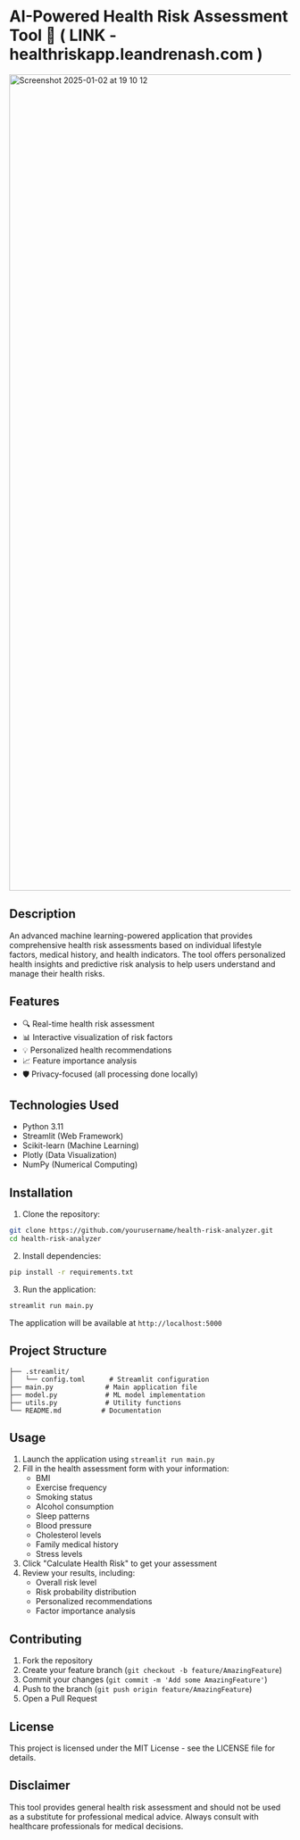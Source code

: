 # AI-Powered Health Risk Assessment Tool 🏥 ( LINK - healthriskapp.leandrenash.com )
<img width="1463" alt="Screenshot 2025-01-02 at 19 10 12" src="https://github.com/user-attachments/assets/b83dddb4-60f4-439d-8469-f1adc7030093" />

## Description
An advanced machine learning-powered application that provides comprehensive health risk assessments based on individual lifestyle factors, medical history, and health indicators. The tool offers personalized health insights and predictive risk analysis to help users understand and manage their health risks.
## Features
- 🔍 Real-time health risk assessment
- 📊 Interactive visualization of risk factors
- 💡 Personalized health recommendations
- 📈 Feature importance analysis
- 🛡️ Privacy-focused (all processing done locally)
## Technologies Used
- Python 3.11
- Streamlit (Web Framework)
- Scikit-learn (Machine Learning)
- Plotly (Data Visualization)
- NumPy (Numerical Computing)
## Installation
1. Clone the repository:
```bash
git clone https://github.com/yourusername/health-risk-analyzer.git
cd health-risk-analyzer
```
2. Install dependencies:
```bash
pip install -r requirements.txt
```
3. Run the application:
```bash
streamlit run main.py
```
The application will be available at `http://localhost:5000`
## Project Structure
```
├── .streamlit/
│   └── config.toml      # Streamlit configuration
├── main.py             # Main application file
├── model.py            # ML model implementation
├── utils.py            # Utility functions
└── README.md          # Documentation
```
## Usage
1. Launch the application using `streamlit run main.py`
2. Fill in the health assessment form with your information:
   - BMI
   - Exercise frequency
   - Smoking status
   - Alcohol consumption
   - Sleep patterns
   - Blood pressure
   - Cholesterol levels
   - Family medical history
   - Stress levels
3. Click "Calculate Health Risk" to get your assessment
4. Review your results, including:
   - Overall risk level
   - Risk probability distribution
   - Personalized recommendations
   - Factor importance analysis
## Contributing
1. Fork the repository
2. Create your feature branch (`git checkout -b feature/AmazingFeature`)
3. Commit your changes (`git commit -m 'Add some AmazingFeature'`)
4. Push to the branch (`git push origin feature/AmazingFeature`)
5. Open a Pull Request
## License
This project is licensed under the MIT License - see the LICENSE file for details.
## Disclaimer
This tool provides general health risk assessment and should not be used as a substitute for professional medical advice. Always consult with healthcare professionals for medical decisions.
